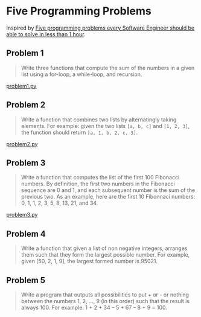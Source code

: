 # Five Programming Problems

Inspired by [Five programming problems every Software Engineer should be able to solve in less than 1 hour](https://web.archive.org/web/20200414191515/http://www.shiftedup.com/2015/05/07/five-programming-problems-every-software-engineer-should-be-able-to-solve-in-less-than-1-hour). 

## Problem 1

> Write three functions that compute the sum of the numbers in a given
> list using a for-loop, a while-loop, and recursion.

[problem1.py](src/problem1.py)

## Problem 2

> Write a function that combines two lists by alternatingly taking
> elements. For example: given the two lists `[a, b, c]` and
> `[1, 2, 3]`, the function should return `[a, 1, b, 2, c, 3]`.

[problem2.py](src/problem2.py)

## Problem 3

> Write a function that computes the list of the first 100 Fibonacci
> numbers. By definition, the first two numbers in the Fibonacci
> sequence are 0 and 1, and each subsequent number is the sum of the
> previous two. As an example, here are the first 10 Fibonnaci
> numbers: 0, 1, 1, 2, 3, 5, 8, 13, 21, and 34.

[problem3.py](src/problem3.py)

## Problem 4

> Write a function that given a list of non negative integers,
> arranges them such that they form the largest possible number. For
> example, given [50, 2, 1, 9], the largest formed number is 95021.

## Problem 5

> Write a program that outputs all possibilities to put + or - or
> nothing between the numbers 1, 2, ..., 9 (in this order) such that
> the result is always 100. For example: 1 + 2 + 34 – 5 + 67 – 8 + 9 =
> 100.
